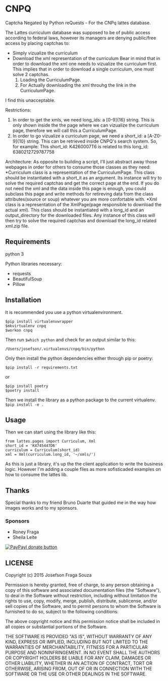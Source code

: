 # CNPQ
Captcha Negated by Python reQuests - For the CNPq lattes database.

The Lattes curriculum database was supposed to be of public access according to federal laws, however its managers are denying public/free access by placing captchas to:
* Simply vizualize the curriculum
* Download the xml representation of the curriculum
Bear in mind that in order to download the xml one needs to vizualize the curriculum first. This implies that in order to download a single curriculum, one must solve 2 captchas.
    1. Loading the CurriculumPage.
    2. For Actually downloading the xml throuhg the link in the CurriculumPage.

I find this unacceptable.

Restrictions:
1. In order to get the xmls, we need long_ids: a [0-9]{16} string. This is only shown inside the the page where we can vizualize the curriculum page, therefore we will call this a CurriculumPage.
2. In order to go vizualize a curriculum page, we need a short_id: a [A-Z0-9]{10} string. This can be retrieved inside CNPQ's search system.
So, for example: This short_id: K4260007T6 is related to this long_id: 6380212729787758

Architecture:
As opposite to building a script, I'll just abstract away those webpages in order for others to consume those classes as they need:
*Curriculum class is a representation of the CurriculumPage. This class should be instantiated with a short_it as an argument. Its instance will try to solve the required captchas and get the correct page at the end. If you do not need the xml and the data inside this page is enough, you could subclass this page and write methods for retireving data from the class attributes(source or soup) whatever you are more confortable with.
*Xml class is a representation of the XmlPage(page responsible to download the actual xml). This class should be instantiated with a long_id and an output_directory for the downloaded files. Any instance of this class will then try to solve the required captchas and download the long_id related xml.zip file.

## Requirements
python 3

Python libraries necessary:
* requests
* BeautifulSoup
* Pillow

## Installation
It is recommended you use a python virtualenvironment.
```
$pip install virtualenvwrapper
$mkvirtualenv cnpq
$workon cnpq
```
Then run ```$which python``` and check for an output similar to this:
```
/Users/josefson/.virtualenvs/cnpq/bin/python
```
Only then install the python dependencies either through pip or poetry:
```
$pip install -r requirements.txt
```
or
```
$pip install poetry
$poetry install
```
Then we install the library as a python package to the current virtualenv.
```$pip install -e .```

## Usage
Then we can start using the library like this:
```
from lattes.pages import Curriculum, Xml
short_id = 'K4745447D6'
curriculum = Curriculum(short_id)
xml = Xml(curriculum.long_id, '~/xmls/')
```
As this is just a library, it's up the the client application to write the business logic.
However I'm adding a couple files as more sofisticaded examples on how to consume the lattes lib.

## Thanks
Special thanks to my friend Bruno Duarte that guided me in the way how images works and to my sponsors.

### Sponsors

*   Roney Fraga
*   Sheila Leite

[![PayPayl donate button](https://img.shields.io/badge/paypal-donate-yellow.svg)](https://www.paypal.com/cgi-bin/webscr?cmd=_s-xclick&hosted_button_id=WA7DVSWHPZLBE "Donate to this project using Paypal")


## LICENSE
Copyright (c) 2015 Josefson Fraga Souza

Permission is hereby granted, free of charge, to any person obtaining a copy
of this software and associated documentation files (the "Software"), to deal
in the Software without restriction, including without limitation the rights
to use, copy, modify, merge, publish, distribute, sublicense, and/or sell
copies of the Software, and to permit persons to whom the Software is
furnished to do so, subject to the following conditions:

The above copyright notice and this permission notice shall be included in
all copies or substantial portions of the Software.

THE SOFTWARE IS PROVIDED "AS IS", WITHOUT WARRANTY OF ANY KIND, EXPRESS OR
IMPLIED, INCLUDING BUT NOT LIMITED TO THE WARRANTIES OF MERCHANTABILITY,
FITNESS FOR A PARTICULAR PURPOSE AND NONINFRINGEMENT. IN NO EVENT SHALL THE
AUTHORS OR COPYRIGHT HOLDERS BE LIABLE FOR ANY CLAIM, DAMAGES OR OTHER
LIABILITY, WHETHER IN AN ACTION OF CONTRACT, TORT OR OTHERWISE, ARISING FROM,
OUT OF OR IN CONNECTION WITH THE SOFTWARE OR THE USE OR OTHER DEALINGS IN
THE SOFTWARE.
